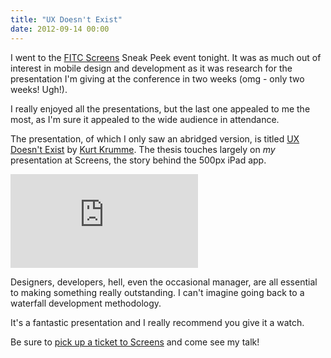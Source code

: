 ```yaml
---
title: "UX Doesn't Exist"
date: 2012-09-14 00:00
---
```


I went to the [FITC Screens](http://www.fitc.ca) Sneak Peek event tonight. It was as much out of interest in mobile design and development as it was research for the presentation I'm giving at the conference in two weeks (omg - only two weeks! Ugh!).

I really enjoyed all the presentations, but the last one appealed to me the most, as I'm sure it appealed to the wide audience in attendance.

The presentation, of which I only saw an abridged version, is titled [UX Doesn't Exist](http://vimeo.com/44191790) by [Kurt Krumme](http://twitter.com/burtbrumme). The thesis touches largely on _my_ presentation at Screens, the story behind the 500px iPad app.

<div class="embed-responsive embed-responsive-16by9"><iframe mozallowfullscreen="" allowfullscreen="" src="https://player.vimeo.com/video/44191790?wmode=opaque&amp;api=1" data-embed="true" webkitallowfullscreen="" frameborder="0" class="embed-responsive-item"></iframe></div>

Designers, developers, hell, even the occasional manager, are all essential to making something really outstanding. I can't imagine going back to a waterfall development methodology.

It's a fantastic presentation and I really recommend you give it a watch.

Be sure to [pick up a ticket to Screens](http://screens2012.eventbrite.com) and come see my talk!

<!-- more -->
